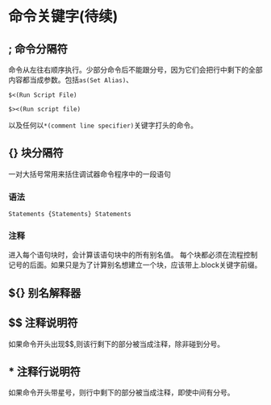 # 命令关键字(待续)

## ; 命令分隔符
命令从左往右顺序执行。少部分命令后不能跟分号，因为它们会把行中剩下的全部内容都当成参数。包括`as(Set Alias)`、
```
$<(Run Script File)
```
```
$><(Run script file)
```
以及任何以`*(comment line specifier)`关键字打头的命令。

## {} 块分隔符
一对大括号常用来括住调试器命令程序中的一段语句
### 语法
```
Statements {Statements} Statements
```
### 注释
进入每个语句块时，会计算该语句块中的所有别名值。
每个块都必须在流程控制记号的后面。如果只是为了计算别名想建立一个块，应该带上.block关键字前缀。

## ${} 别名解释器

## $$ 注释说明符
如果命令开头出现$$,则该行剩下的部分被当成注释，除非碰到分号。

## * 注释行说明符
如果命令开头带星号，则行中剩下的部分被当成注释，即使中间有分号。
